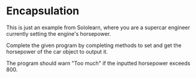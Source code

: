# Encapsulation
This is just an example from Sololearn, where you are a supercar engineer currently setting the engine's horsepower.

Complete the given program by completing methods to set and get the horsepower of the car object to output it.

The program should warn "Too much" if the inputted horsepower exceeds 800.


